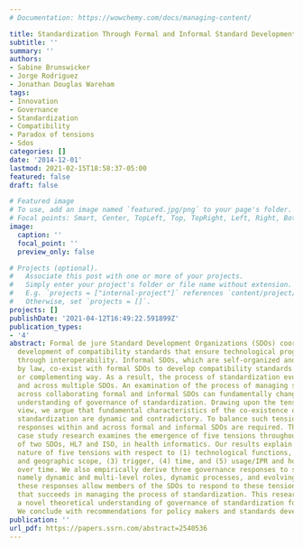 ```yaml
---
# Documentation: https://wowchemy.com/docs/managing-content/

title: Standardization Through Formal and Informal Standard Development Organizations
subtitle: ''
summary: ''
authors:
- Sabine Brunswicker
- Jorge Rodriguez
- Jonathan Douglas Wareham
tags:
- Innovation
- Governance
- Standardization
- Compatibility
- Paradox of tensions
- Sdos
categories: []
date: '2014-12-01'
lastmod: 2021-02-15T18:58:37-05:00
featured: false
draft: false

# Featured image
# To use, add an image named `featured.jpg/png` to your page's folder.
# Focal points: Smart, Center, TopLeft, Top, TopRight, Left, Right, BottomLeft, Bottom, BottomRight.
image:
  caption: ''
  focal_point: ''
  preview_only: false

# Projects (optional).
#   Associate this post with one or more of your projects.
#   Simply enter your project's folder or file name without extension.
#   E.g. `projects = ["internal-project"]` references `content/project/deep-learning/index.md`.
#   Otherwise, set `projects = []`.
projects: []
publishDate: '2021-04-12T16:49:22.591899Z'
publication_types:
- '4'
abstract: Formal de jure Standard Development Organizations (SDOs) coordinate the
  development of compatibility standards that ensure technological progress and welfare
  through interoperability. Informal SDOs, which are self-organized and not mandated
  by law, co-exist with formal SDOs to develop compatibility standards in a substituting
  or complementing way. As a result, the process of standardization evolves within
  and across multiple SDOs. An examination of the process of managing standardization
  across collaborating formal and informal SDOs can fundamentally change our theoretical
  understanding of governance of standardization. Drawing upon the tensions-based
  view, we argue that fundamental characteristics of the co-existence of complementary
  standardization are dynamic and contradictory. To balance such tensions, generative
  responses within and across formal and informal SDOs are required. This two-staged
  case study research examines the emergence of five tensions throughout the collaboration
  of two SDOs, HL7 and ISO, in health informatics. Our results explain the contradictory
  nature of five tensions with respect to (1) technological functions, (2) legal purview
  and geographic scope, (3) trigger, (4) time, and (5) usage/IPR and how they evolve
  over time. We also empirically derive three governance responses to such tensions,
  namely dynamic and multi-level roles, dynamic processes, and evolving resources;
  these responses allow members of the SDOs to respond to these tensions in a way
  that succeeds in managing the process of standardization. This research provides
  a novel theoretical understanding of governance of standardization for innovation.
  We conclude with recommendations for policy makers and standards developers.
publication: ''
url_pdf: https://papers.ssrn.com/abstract=2540536
---
```

